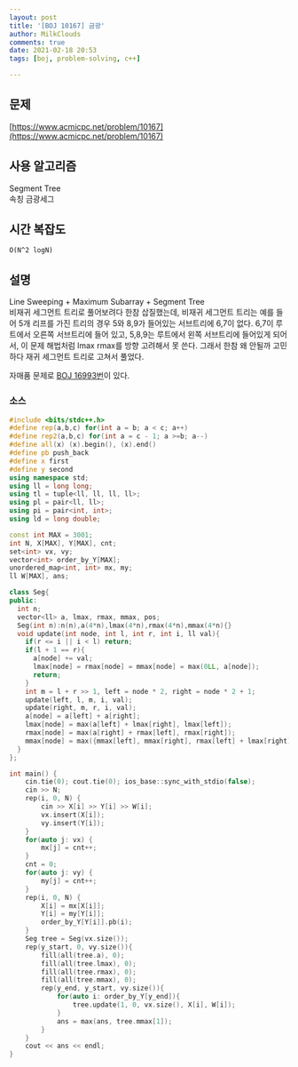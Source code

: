 ```yaml
---
layout: post
title: '[BOJ 10167] 금광'
author: MilkClouds
comments: true
date: 2021-02-18 20:53
tags: [boj, problem-solving, c++]

---
```



## 문제
[https://www.acmicpc.net/problem/10167](https://www.acmicpc.net/problem/10167)  


## 사용 알고리즘  
Segment Tree   
속칭 금광세그     


## 시간 복잡도  
`O(N^2 logN)`


## 설명  
Line Sweeping + Maximum Subarray + Segment Tree  
비재귀 세그먼트 트리로 풀어보려다 한참 삽질했는데, 비재귀 세그먼트 트리는 예를 들어 5개 리프를 가진 트리의 경우 5와 8,9가 들어있는 서브트리에 6,7이 없다. 6,7이 루트에서 오른쪽 서브트리에 들어 있고, 5,8,9는 루트에서 왼쪽 서브트리에 들어있게 되어서, 이 문제 해법처럼 lmax rmax를 방향 고려해서 못 쓴다. 그래서 한참 왜 안될까 고민하다 재귀 세그먼트 트리로 고쳐서 풀었다.    

자매품 문제로 [BOJ 16993번](https://www.acmicpc.net/problem/16993)이 있다.  

### 소스  

```cpp
#include <bits/stdc++.h>
#define rep(a,b,c) for(int a = b; a < c; a++)
#define rep2(a,b,c) for(int a = c - 1; a >=b; a--)
#define all(x) (x).begin(), (x).end()
#define pb push_back
#define x first
#define y second
using namespace std;
using ll = long long;
using tl = tuple<ll, ll, ll, ll>;
using pl = pair<ll, ll>;
using pi = pair<int, int>;
using ld = long double;

const int MAX = 3001;
int N, X[MAX], Y[MAX], cnt;
set<int> vx, vy;
vector<int> order_by_Y[MAX];
unordered_map<int, int> mx, my;
ll W[MAX], ans;

class Seg{
public:
  int n;
  vector<ll> a, lmax, rmax, mmax, pos;
  Seg(int n):n(n),a(4*n),lmax(4*n),rmax(4*n),mmax(4*n){}
  void update(int node, int l, int r, int i, ll val){
    if(r <= i || i < l) return;
    if(l + 1 == r){
      a[node] += val;
      lmax[node] = rmax[node] = mmax[node] = max(0LL, a[node]);
      return;
    }
    int m = l + r >> 1, left = node * 2, right = node * 2 + 1;
    update(left, l, m, i, val);
    update(right, m, r, i, val);
    a[node] = a[left] + a[right];
    lmax[node] = max(a[left] + lmax[right], lmax[left]);
    rmax[node] = max(a[right] + rmax[left], rmax[right]);
    mmax[node] = max({mmax[left], mmax[right], rmax[left] + lmax[right]});
  }
};

int main() {
	cin.tie(0); cout.tie(0); ios_base::sync_with_stdio(false);
	cin >> N;
	rep(i, 0, N) {
		cin >> X[i] >> Y[i] >> W[i];
		vx.insert(X[i]);
		vy.insert(Y[i]);
	}
	for(auto j: vx) {
		mx[j] = cnt++;
	}
	cnt = 0;
	for(auto j: vy) {
		my[j] = cnt++;
	}
	rep(i, 0, N) {
		X[i] = mx[X[i]];
		Y[i] = my[Y[i]];
		order_by_Y[Y[i]].pb(i);
	}
	Seg tree = Seg(vx.size());
	rep(y_start, 0, vy.size()){
		fill(all(tree.a), 0);
		fill(all(tree.lmax), 0);
		fill(all(tree.rmax), 0);
		fill(all(tree.mmax), 0);
		rep(y_end, y_start, vy.size()){
			for(auto i: order_by_Y[y_end]){
				tree.update(1, 0, vx.size(), X[i], W[i]);
			}
			ans = max(ans, tree.mmax[1]);
		}
	}
	cout << ans << endl;
}
```

